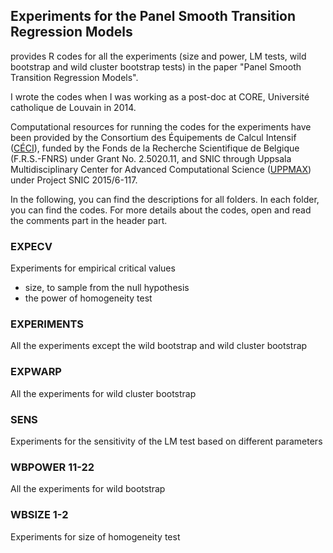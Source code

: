 <!-- README.md is generated from README.Rmd. Please edit that file -->
Experiments for the Panel Smooth Transition Regression Models
-------------------------------------------------------------

provides R codes for all the experiments (size and power, LM tests, wild bootstrap and wild cluster bootstrap tests) in the paper "Panel Smooth Transition Regression Models".

I wrote the codes when I was working as a post-doc at CORE, Université catholique de Louvain in 2014.

Computational resources for running the codes for the experiments have been provided by the Consortium des Équipements de Calcul Intensif ([CÉCI](http://www.ceci-hpc.be/)), funded by the Fonds de la Recherche Scientifique de Belgique (F.R.S.-FNRS) under Grant No. 2.5020.11, and SNIC through Uppsala Multidisciplinary Center for Advanced Computational Science ([UPPMAX](http://www.uppmax.uu.se/)) under Project SNIC 2015/6-117.

In the following, you can find the descriptions for all folders. In each folder, you can find the codes. For more details about the codes, open and read the comments part in the header part.

### EXPECV

Experiments for empirical critical values

-   size, to sample from the null hypothesis
-   the power of homogeneity test

### EXPERIMENTS

All the experiments except the wild bootstrap and wild cluster bootstrap

### EXPWARP

All the experiments for wild cluster bootstrap

### SENS

Experiments for the sensitivity of the LM test based on different parameters

### WBPOWER 11-22

All the experiments for wild bootstrap

### WBSIZE 1-2

Experiments for size of homogeneity test
